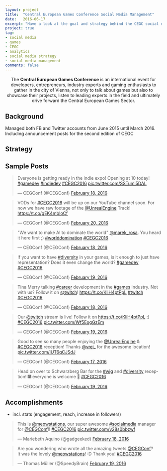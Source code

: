 ```yaml
---
layout: project
title:  "Central European Games Conference Social Media Management"
date:   2016-06-17
excerpt: "Have a look at the goal and strategy behind the CEGC social media accounts. Includes example posts and achievements."
project: true
tag:
- social media
- games
- CEGC
- analytics
- social media strategy
- social media management
comments: false
---
```

    
<center>The <b>Central European Games Conference</b> is an international event for developers, entrepreneurs, industry experts and gaming enthusiasts to gather in the city of Vienna, not only to talk about games but also to showcase their projects, listen to leading experts in the field and ultimately drive forward the Central European Games Sector.</center>
      
## Background
Managed both FB and Twitter accounts from June 2015 until March 2016.
Including announcement posts for the second edition of CEGC

## Strategy

## Sample Posts

<blockquote class="twitter-tweet" data-lang="en"><p lang="en" dir="ltr">Everyone is getting ready in the indie expo! Opening at 10 today! <a href="https://twitter.com/hashtag/gamedev?src=hash">#gamedev</a> <a href="https://twitter.com/hashtag/indiedev?src=hash">#indiedev</a> <a href="https://twitter.com/hashtag/CEGC2016?src=hash">#CEGC2016</a> <a href="https://t.co/SSTumi5DAL">pic.twitter.com/SSTumi5DAL</a></p>&mdash; CEGConf (@CEGConf) <a href="https://twitter.com/CEGConf/status/700238093186699264">February 18, 2016</a></blockquote>
<script async src="//platform.twitter.com/widgets.js" charset="utf-8"></script>

<blockquote class="twitter-tweet" data-lang="en"><p lang="en" dir="ltr">VODs for <a href="https://twitter.com/hashtag/CEGC2016?src=hash">#CEGC2016</a> will be up on our YouTube channel soon. For now we have raw footage of the <a href="https://twitter.com/UnrealEngine">@UnrealEngine</a> Track! <a href="https://t.co/gEK4mbIoCf">https://t.co/gEK4mbIoCf</a></p>&mdash; CEGConf (@CEGConf) <a href="https://twitter.com/CEGConf/status/701043817047310337">February 20, 2016</a></blockquote>
<script async src="//platform.twitter.com/widgets.js" charset="utf-8"></script>

<blockquote class="twitter-tweet" data-lang="en"><p lang="en" dir="ltr">&quot;We want to make AI to dominate the world&quot; <a href="https://twitter.com/marek_rosa">@marek_rosa</a>. You heard it here first ;) <a href="https://twitter.com/hashtag/worlddomination?src=hash">#worlddomination</a> <a href="https://twitter.com/hashtag/CEGC2016?src=hash">#CEGC2016</a></p>&mdash; CEGConf (@CEGConf) <a href="https://twitter.com/CEGConf/status/700347563736702976">February 18, 2016</a></blockquote>
<script async src="//platform.twitter.com/widgets.js" charset="utf-8"></script>

<blockquote class="twitter-tweet" data-lang="en"><p lang="en" dir="ltr">If you want to have <a href="https://twitter.com/hashtag/diversity?src=hash">#diversity</a> in your games, is it enough to just have representation? Does it even change the world? <a href="https://twitter.com/hashtag/gamedev?src=hash">#gamedev</a> <a href="https://twitter.com/hashtag/CEGC2016?src=hash">#CEGC2016</a></p>&mdash; CEGConf (@CEGConf) <a href="https://twitter.com/CEGConf/status/700651567624486912">February 19, 2016</a></blockquote>
<script async src="//platform.twitter.com/widgets.js" charset="utf-8"></script>

<blockquote class="twitter-tweet" data-lang="en"><p lang="en" dir="ltr">Tina Merry talking <a href="https://twitter.com/hashtag/career?src=hash">#career</a> development in the <a href="https://twitter.com/hashtag/games?src=hash">#games</a> industry. Not with us? Follow it on <a href="https://twitter.com/Twitch">@twitch</a>! <a href="https://t.co/KliH4ptPpL">https://t.co/KliH4ptPpL</a> <a href="https://twitter.com/hashtag/twitch?src=hash">#twitch</a> <a href="https://twitter.com/hashtag/CEGC2016?src=hash">#CEGC2016</a></p>&mdash; CEGConf (@CEGConf) <a href="https://twitter.com/CEGConf/status/700260371773444096">February 18, 2016</a></blockquote>
<script async src="//platform.twitter.com/widgets.js" charset="utf-8"></script>

<blockquote class="twitter-tweet" data-lang="en"><p lang="en" dir="ltr">Our <a href="https://twitter.com/Twitch">@twitch</a> stream is live! Follow it on <a href="https://t.co/KliH4ptPpL">https://t.co/KliH4ptPpL</a> :) <a href="https://twitter.com/hashtag/CEGC2016?src=hash">#CEGC2016</a> <a href="https://t.co/Wf5EogGzEm">pic.twitter.com/Wf5EogGzEm</a></p>&mdash; CEGConf (@CEGConf) <a href="https://twitter.com/CEGConf/status/700606003889512448">February 19, 2016</a></blockquote>
<script async src="//platform.twitter.com/widgets.js" charset="utf-8"></script>

<blockquote class="twitter-tweet" data-lang="en"><p lang="en" dir="ltr">Good to see so many people enjoying the <a href="https://twitter.com/UnrealEngine">@UnrealEngine</a> &amp; <a href="https://twitter.com/hashtag/CEGC2016?src=hash">#CEGC2016</a> reception! Thanks <a href="https://twitter.com/vrei_">@vrei_</a> for the awesome location! <a href="https://t.co/lUT6qCJSdJ">pic.twitter.com/lUT6qCJSdJ</a></p>&mdash; CEGConf (@CEGConf) <a href="https://twitter.com/CEGConf/status/700031953337237506">February 17, 2016</a></blockquote>
<script async src="//platform.twitter.com/widgets.js" charset="utf-8"></script>

<blockquote class="twitter-tweet" data-lang="en"><p lang="en" dir="ltr">Head on over to Schwarzberg Bar for the <a href="https://twitter.com/hashtag/wig?src=hash">#wig</a> and <a href="https://twitter.com/hashtag/diversity?src=hash">#diversity</a> reception! 🎆 everyone is welcome 🎉 <a href="https://twitter.com/hashtag/CEGC2016?src=hash">#CEGC2016</a></p>&mdash; CEGConf (@CEGConf) <a href="https://twitter.com/CEGConf/status/700724521465204736">February 19, 2016</a></blockquote>
<script async src="//platform.twitter.com/widgets.js" charset="utf-8"></script>


## Accomplishments

- incl. stats (engagement, reach, increase in followers)

<blockquote class="twitter-tweet" data-lang="en"><p lang="en" dir="ltr">This is <a href="https://twitter.com/meowstations">@meowstations</a>, our super awesome <a href="https://twitter.com/hashtag/socialmedia?src=hash">#socialmedia</a> manager for <a href="https://twitter.com/CEGConf">@CEGConf</a>!! <a href="https://twitter.com/hashtag/CEGC2016?src=hash">#CEGC2016</a> <a href="https://t.co/v28s0bbzwf">pic.twitter.com/v28s0bbzwf</a></p>&mdash; Mariebeth Aquino (@gadgeeked) <a href="https://twitter.com/gadgeeked/status/700325365932277760">February 18, 2016</a></blockquote>
<script async src="//platform.twitter.com/widgets.js" charset="utf-8"></script>

<blockquote class="twitter-tweet" data-lang="en"><p lang="en" dir="ltr">Are you wondering who wrote all the amazing tweets <a href="https://twitter.com/CEGConf">@CEGConf</a>?<br>It was the lovely <a href="https://twitter.com/meowstations">@meowstations</a>! :D Thank you! <a href="https://twitter.com/hashtag/CEGC2016?src=hash">#CEGC2016</a></p>&mdash; Thomas Müller (@SpeedyBrain) <a href="https://twitter.com/SpeedyBrain/status/700735519416684545">February 19, 2016</a></blockquote>
<script async src="//platform.twitter.com/widgets.js" charset="utf-8"></script>
